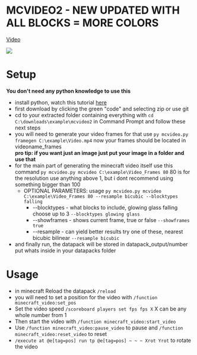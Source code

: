 # MCVIDEO2 - NEW UPDATED WITH ALL BLOCKS = MORE COLORS
[Video](https://www.youtube.com/watch?v=KN-YvopMdOs)

![](https://i.imgur.com/AZUGe8f.png)


# Setup
**You don't need any python knowledge to use this**
- install python, watch this tutorial [here](https://www.youtube.com/watch?v=Kn1HF3oD19c)
- first download by clicking the green "code" and selecting zip or use git
- cd to your extracted folder containing everything with `cd C:\downloads\example\mcvideo2` in Command Prompt and follow these next steps
- you will need to generate your video frames for that use `py mcvideo.py framegen C:\example\Video.mp4` now your frames should be located in videoname_frames \
**pro tip: if you want just an image just put your image in a folder and use that**
- for the main part of generating the minecraft video itself use this command `py mcvideo.py mcvideo C:\example\Video_Frames 80`
80 is for the resolution use anything above 1, but i dont recommend using something bigger than 100
  - OPTIONAL PARAMETERS: usage `py mcvideo.py mcvideo C:\example\Video_Frames 80 --resample bicubic --blocktypes falling`
    - --blocktypes - what blocks to include, glowing glass falling choose up to 3 `--blocktypes glowing glass`
    - --showframes - shows current frame, true or false `--showframes true`
    - --resample - can yield better results try one of these, nearest bicubic bilinear `--resample bicubic`
- and finally run, the datapack will be stored in datapack_output/number put whats inside in your datapacks folder
    
 # Usage
 
 - in minecraft Reload the datapack ```/reload```
- you will need to set a position for the video with ```/function minecraft_video:set_pos```
- Set the video speed ```/scoreboard players set fps fps X``` X can be any whole number from 1
- Then start the video with ```/function minecraft_video:start_video```
- Use ```/function minecraft_video:pause_video``` to pause and ```/function minecraft_video:reset_video``` to reset
- ```/execute at @e[tag=pos] run tp @e[tag=pos] ~ ~ ~ Xrot Yrot``` to rotate the video
